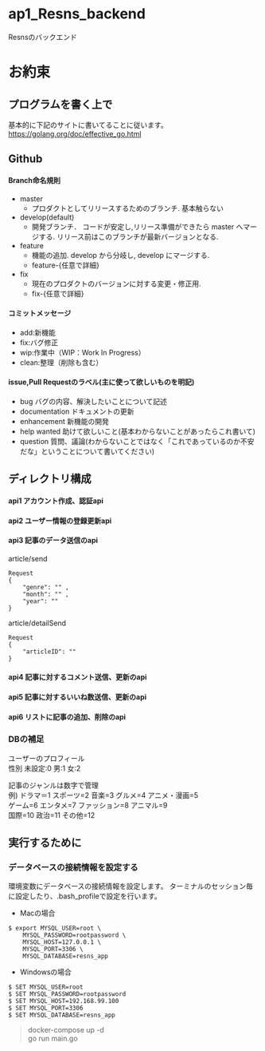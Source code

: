 # ap1_Resns_backend
Resnsのバックエンド

# お約束

## プログラムを書く上で
基本的に下記のサイトに書いてることに従います。  
https://golang.org/doc/effective_go.html

## Github
#### Branch命名規則
- master
  - プロダクトとしてリリースするためのブランチ. 基本触らない
- develop(default)  
  - 開発ブランチ． コードが安定し,リリース準備ができたら master へマージする. リリース前はこのブランチが最新バージョンとなる.
- feature
  - 機能の追加. develop から分岐し, develop にマージする.
  - feature-{任意で詳細}
- fix
  - 現在のプロダクトのバージョンに対する変更・修正用.
  - fix-{任意で詳細}
#### コミットメッセージ
- add:新機能
- fix:バグ修正
- wip:作業中（WIP：Work In Progress）
- clean:整理（削除も含む）

#### issue,Pull Requestのラベル(主に使って欲しいものを明記)
- bug バグの内容、解決したいことについて記述
- documentation ドキュメントの更新
- enhancement 新機能の開発
- help wanted 助けて欲しいこと(基本わからないことがあったらこれ書いて)
- question 質問、議論(わからないことではなく「これであっているのか不安だな」ということについて書いてください)


## ディレクトリ構成
#### api1 アカウント作成、認証api

#### api2 ユーザー情報の登録更新api

#### api3 記事のデータ送信のapi  
article/send
```
Request
{
    "genre": "" ,
    "month": "" ,
    "year": ""
}
```
article/detailSend
```
Request
{
    "articleID": ""
}
```


#### api4 記事に対するコメント送信、更新のapi

#### api5 記事に対するいいね数送信、更新のapi

#### api6 リストに記事の追加、削除のapi

### DBの補足
ユーザーのプロフィール  
性別 未設定:0 男:1 女:2

記事のジャンルは数字で管理  
例)  ドラマ＝1 スポーツ=2 音楽=3 グルメ=4 アニメ・漫画=5  
ゲーム=6 エンタメ=7 ファッション=8 アニマル=9   
国際=10 政治=11 その他=12


## 実行するために
### データベースの接続情報を設定する
環境変数にデータベースの接続情報を設定します。
ターミナルのセッション毎に設定したり、.bash_profileで設定を行います。

- Macの場合
```cassandraql
$ export MYSQL_USER=root \
    MYSQL_PASSWORD=rootpassword \
    MYSQL_HOST=127.0.0.1 \
    MYSQL_PORT=3306 \
    MYSQL_DATABASE=resns_app
```
- Windowsの場合
```cassandraql
$ SET MYSQL_USER=root
$ SET MYSQL_PASSWORD=rootpassword
$ SET MYSQL_HOST=192.168.99.100
$ SET MYSQL_PORT=3306
$ SET MYSQL_DATABASE=resns_app
```
>docker-compose up -d   
go run  main.go
